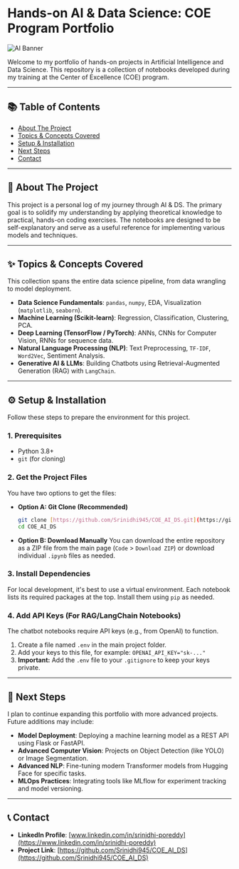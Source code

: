 # Hands-on AI & Data Science: COE Program Portfolio

![AI Banner](https://i.imgur.com/2K4V152.png) 

Welcome to my portfolio of hands-on projects in Artificial Intelligence and Data Science. This repository is a collection of notebooks developed during my training at the Center of Excellence (COE) program.

---

## 📚 Table of Contents

* [About The Project](#-about-the-project)
* [Topics & Concepts Covered](#-topics--concepts-covered)
* [Setup & Installation](#-setup--installation)
* [Next Steps](#-next-steps)
* [Contact](#-contact)

---

## 🎯 About The Project

This project is a personal log of my journey through AI & DS. The primary goal is to solidify my understanding by applying theoretical knowledge to practical, hands-on coding exercises. The notebooks are designed to be self-explanatory and serve as a useful reference for implementing various models and techniques.

---

## ✨ Topics & Concepts Covered

This collection spans the entire data science pipeline, from data wrangling to model deployment.

* **Data Science Fundamentals**: `pandas`, `numpy`, EDA, Visualization (`matplotlib`, `seaborn`).
* **Machine Learning ($\text{Scikit-learn}$)**: Regression, Classification, Clustering, PCA.
* **Deep Learning ($\text{TensorFlow / PyTorch}$)**: ANNs, CNNs for Computer Vision, RNNs for sequence data.
* **Natural Language Processing (NLP)**: Text Preprocessing, `TF-IDF`, `Word2Vec`, Sentiment Analysis.
* **Generative AI & LLMs**: Building Chatbots using Retrieval-Augmented Generation (RAG) with `LangChain`.

---

## ⚙️ Setup & Installation

Follow these steps to prepare the environment for this project.

### 1. Prerequisites
* Python 3.8+
* `git` (for cloning)

### 2. Get the Project Files
You have two options to get the files:

* **Option A: Git Clone (Recommended)**
    ```sh
    git clone [https://github.com/Srinidhi945/COE_AI_DS.git](https://github.com/Srinidhi945/COE_AI_DS.git)
    cd COE_AI_DS
    ```
* **Option B: Download Manually**
    You can download the entire repository as a ZIP file from the main page (`Code` > `Download ZIP`) or download individual `.ipynb` files as needed.

### 3. Install Dependencies
For local development, it's best to use a virtual environment. Each notebook lists its required packages at the top. Install them using `pip` as needed.

### 4. Add API Keys (For RAG/LangChain Notebooks)
The chatbot notebooks require API keys (e.g., from OpenAI) to function.
1.  Create a file named `.env` in the main project folder.
2.  Add your keys to this file, for example: `OPENAI_API_KEY="sk-..."`
3.  **Important:** Add the `.env` file to your `.gitignore` to keep your keys private.

---

## 🚀 Next Steps

I plan to continue expanding this portfolio with more advanced projects. Future additions may include:

* **Model Deployment**: Deploying a machine learning model as a REST API using Flask or FastAPI.
* **Advanced Computer Vision**: Projects on Object Detection (like YOLO) or Image Segmentation.
* **Advanced NLP**: Fine-tuning modern Transformer models from Hugging Face for specific tasks.
* **MLOps Practices**: Integrating tools like MLflow for experiment tracking and model versioning.

---

## 📞 Contact

* **LinkedIn Profile**: [www.linkedin.com/in/srinidhi-poreddy](https://www.linkedin.com/in/srinidhi-poreddy)
* **Project Link**: [https://github.com/Srinidhi945/COE_AI_DS](https://github.com/Srinidhi945/COE_AI_DS)
